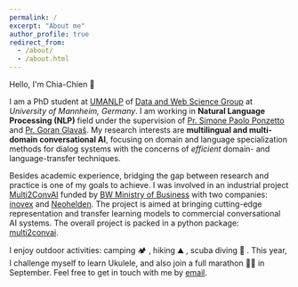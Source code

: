 ```yaml
---
permalink: /
excerpt: "About me"
author_profile: true
redirect_from: 
  - /about/
  - /about.html
---
```


Hello, I'm Chia-Chien 👋

I am a PhD student at [UMANLP](https://www.uni-mannheim.de/dws/research/focus-groups/natural-language-processing-and-information-retrieval-prof-ponzetto/) of [Data and Web Science Group](https://www.uni-mannheim.de/dws/) at <em>University of Mannheim, Germany</em>. I am working in **Natural Language Processing (NLP)** field under the supervision of [Pr. Simone Paolo Ponzetto](https://www.uni-mannheim.de/dws/people/professors/prof-dr-simone-paolo-ponzetto/) and [Pr. Goran Glavaš](https://sites.google.com/view/goranglavas). My research interests are **multilingual and multi-domain conversational AI**, focusing on domain and language specialization methods for dialog systems with the concerns of *efficient* domain- and language-transfer techniques. 

Besides academic experience, bridging the gap between research and practice is one of my goals to achieve. I was involved in an industrial project [Multi2ConvAI](https://sites.google.com/inovex.de/multi2conv/) funded by [BW Ministry of Business](https://wm.baden-wuerttemberg.de/de/startseite/) with two companies: [inovex](https://www.inovex.de/de/) and [Neohelden](https://neohelden.com/). The project is aimed at bringing cutting-edge representation and transfer learning models to commercial conversational AI systems. The overall project is packed in a python package: [multi2convai](https://github.com/chiachienhung/multi2convai).
    
I enjoy outdoor activities: camping 🏕️ , hiking ⛰️ , scuba diving 🤿 . This year, I challenge myself to learn Ukulele, and also join a full marathon 🏃‍♀️ in September. Feel free to get in touch with me by [email](mailto:chia-chien@informatik.uni-mannheim.de).
